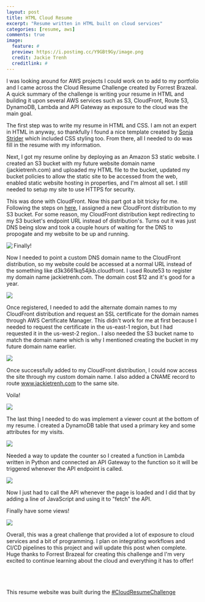 ```yaml
---
layout: post
title: HTML Cloud Resume
excerpt: "Resume written in HTML built on cloud services"
categories: [resume, aws]
comments: true
image:
  feature: #
  preview: https://i.postimg.cc/Y9GBt9Gy/image.png
  credit: Jackie Trenh
  creditlink: #
---
```


I was looking around for AWS projects I could work on to add to my portfolio and I came across the Cloud Resume Challenge created by Forrest Brazeal. A quick summary of the challenge is writing your resume in HTML and building it upon several AWS services such as S3, CloudFront, Route 53, DynamoDB, Lambda and API Gateway as exposure to the cloud was the main goal.

The first step was to write my resume in HTML and CSS. I am not an expert in HTML in anyway, so thankfully I found a nice template created by <a href="https://www.sonjastrieder.com/">Sonja Strider</a> which included CSS styling too. From there, all I needed to do was fill in the resume with my information. 

Next, I got my resume online by deploying as an Amazon S3 static website. I created an S3 bucket with my future website domain name (jackietrenh.com) and uploaded my HTML file to the bucket, updated my bucket policies to allow the static site to be accessed from the web, enabled static website hosting in properties, and I'm almost all set. I still needed to setup my site to use HTTPS for security. 

This was done with CloudFront. Now this part got a bit tricky for me. Following the steps on <a href="https://aws.amazon.com/blogs/networking-and-content-delivery/amazon-s3-amazon-cloudfront-a-match-made-in-the-cloud/">here</a>, I assigned a new CloudFront distribution to my S3 bucket. For some reason, my CloudFront distribution kept redirecting to my S3 bucket's endpoint URL instead of distribution's. Turns out it was just DNS being slow and took a couple hours of waiting for the DNS to propogate and my website to be up and running.

Finally!
<img align="left" src="https://i.postimg.cc/DwFs94J5/image.png">
<br clear="all" />

Now I needed to point a custom DNS domain name to the CloudFront distribution, so my website could be accessed at a normal URL instead of the something like d3k3661kq54jkb.cloudfront.
I used Route53 to register my domain name jackietrenh.com. The domain cost $12 and it's good for a year.

<img align="left" src="https://i.postimg.cc/XY7vRgJx/image.png">
<br clear="all" />

Once registered, I needed to add the alternate domain names to my CloudFront distribution and request an SSL certificate for the domain names through AWS Certificate Manager. This didn't work for me at first because I needed to request the certificate in the us-east-1 region, but I had requested it in the us-west-2 region.. I also needed the S3 bucket name to match the domain name which is why I mentioned creating the bucket in my future domain name earlier.

<img align="left" src="https://i.postimg.cc/k4cXtDXM/image.png">
<br clear="all" />

Once successfully added to my CloudFront distribution, I could now access the site through my custom domain name. I also added a CNAME record to route www.jackietrenh.com to the same site.

Voila!

<img align="left" src="https://i.postimg.cc/Y9GBt9Gy/image.png">
<br clear="all" />

The last thing I needed to do was implement a viewer count at the bottom of my resume. I created a DynamoDB table that used a primary key and some attributes for my visits.

<img align="left" src="https://i.postimg.cc/hGQ2j7sx/image.png">
<br clear="all" />

Needed a way to update the counter so I created a function in Lambda written in Python and connected an API Gateway to the function so it will be triggered whenever the API endpoint is called.

<img align="left" src="https://i.postimg.cc/NM3FcZMm/lambda-api-gateway.png">
<br clear="all" />

Now I just had to call the API whenever the page is loaded and I did that by adding a line of  JavaScript and using it to "fetch" the API.

Finally have some views!

<img align="left" src="https://i.postimg.cc/LsZMp5ZQ/view-count.png">
<br clear="all" />

Overall, this was a great challenge that provided a lot of exposure to cloud services and a bit of programming. I plan on integrating workflows and CI/CD pipelines to this project and will update this post when complete. Huge thanks to Forrest Brazeal for creating this challenge and I'm very excited to continue learning about the cloud and everything it has to offer!

<br clear="all" /><br clear="all" /><br clear="all" />
This resume website was built during the <a href="https://dev.to/forrestbrazeal/the-cloud-resume-challenge-503g">#CloudResumeChallenge</a>
